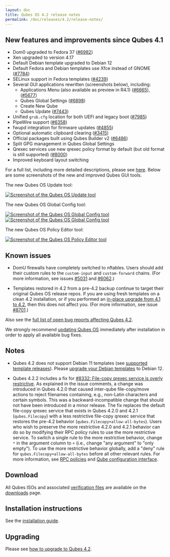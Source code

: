 ```yaml
---
layout: doc
title: Qubes OS 4.2 release notes
permalink: /doc/releases/4.2/release-notes/
---
```


## New features and improvements since Qubes 4.1

- Dom0 upgraded to Fedora 37 ([#6982](https://github.com/QubesOS/qubes-issues/issues/6982))
- Xen upgraded to version 4.17
- Default Debian template upgraded to Debian 12
- Default Fedora and Debian templates use Xfce instead of GNOME ([#7784](https://github.com/QubesOS/qubes-issues/issues/7784))
- SELinux support in Fedora templates ([#4239](https://github.com/QubesOS/qubes-issues/issues/4239))
- Several GUI applications rewritten (screenshots below), including:
  - Applications Menu (also available as preview in R4.1) ([#6665](https://github.com/QubesOS/qubes-issues/issues/6665)), ([#5677](https://github.com/QubesOS/qubes-issues/issues/5677))
  - Qubes Global Settings ([#6898](https://github.com/QubesOS/qubes-issues/issues/6898))
  - Create New Qube
  - Qubes Update ([#7443](https://github.com/QubesOS/qubes-issues/issues/7443))
- Unified `grub.cfg` location for both UEFI and legacy boot ([#7985](https://github.com/QubesOS/qubes-issues/issues/7985))
- PipeWire support ([#6358](https://github.com/QubesOS/qubes-issues/issues/6358))
- fwupd integration for firmware updates ([#4855](https://github.com/QubesOS/qubes-issues/issues/4855))
- Optional automatic clipboard clearing ([#3415](https://github.com/QubesOS/qubes-issues/issues/3415))
- Official packages built using Qubes Builder v2 ([#6486](https://github.com/QubesOS/qubes-issues/issues/6486))
- Split GPG management in Qubes Global Settings
- Qrexec services use new qrexec policy format by default (but old format is still supported) ([#8000](https://github.com/QubesOS/qubes-issues/issues/8000))
- Improved keyboard layout switching

For a full list, including more detailed descriptions, please see [here](https://github.com/QubesOS/qubes-issues/issues?q=is%3Aissue+sort%3Aupdated-desc+milestone%3A%22Release+4.2%22+label%3A%22release+notes%22+is%3Aclosed). Below are some screenshots of the new and improved Qubes GUI tools.

The new Qubes OS Update tool:

[![Screenshot of the Qubes OS Update tool](/attachment/site/4-2_update.png)](/attachment/site/4-2_update.png)

The new Qubes OS Global Config tool:

[![Screenshot of the Qubes OS Global Config tool](/attachment/site/4-2_global-config_1.png)](/attachment/site/4-2_global-config_1.png)
[![Screenshot of the Qubes OS Global Config tool](/attachment/site/4-2_global-config_2.png)](/attachment/site/4-2_global-config_2.png)

The new Qubes OS Policy Editor tool:

[![Screenshot of the Qubes OS Policy Editor tool](/attachment/site/4-2_policy-editor.png)](/attachment/site/4-2_policy-editor.png)

## Known issues

- DomU firewalls have completely switched to nftables. Users should add their custom rules to the `custom-input` and `custom-forward` chains. (For more information, see issues [#5031](https://github.com/QubesOS/qubes-issues/issues/5031) and [#6062](https://github.com/QubesOS/qubes-issues/issues/6062).)

- Templates restored in 4.2 from a pre-4.2 backup continue to target their original Qubes OS release repos. If you are using fresh templates on a clean 4.2 installation, or if you performed an [in-place upgrade from 4.1 to 4.2](/doc/upgrade/4.2/#in-place-upgrade), then this does not affect you. (For more information, see issue [#8701](https://github.com/QubesOS/qubes-issues/issues/8701).)

Also see the [full list of open bug reports affecting Qubes 4.2](https://github.com/QubesOS/qubes-issues/issues?q=is%3Aissue+label%3Aaffects-4.2+label%3A%22T%3A+bug%22+is%3Aopen).

We strongly recommend [updating Qubes OS](/doc/how-to-update/) immediately after installation in order to apply all available bug fixes.

## Notes

- Qubes 4.2 does not support Debian 11 templates (see [supported template releases](/doc/supported-releases/#templates)). Please [upgrade your Debian templates](/doc/templates/debian/#upgrading) to Debian 12.

- Qubes 4.2.2 includes a fix for [#8332: File-copy qrexec service is overly restrictive](https://github.com/QubesOS/qubes-issues/issues/8332). As explained in the issue comments, a change was introduced in Qubes 4.2.0 that caused inter-qube file-copy/move actions to reject filenames containing, e.g., non-Latin characters and certain symbols. This was a backward-incompatible change that should not have been introduced in a minor release. The fix replaces the default file-copy qrexec service that exists in Qubes 4.2.0 and 4.2.1 (`qubes.Filecopy`) with a less restrictive file-copy qrexec service that restores the pre-4.2 behavior (`qubes.Filecopy+allow-all-bytes`). Users who wish to preserve the more restrictive 4.2.0 and 4.2.1 behavior can do so by modifying their RPC policy rules to use the more restrictive service. To switch a single rule to the more restrictive behavior, change `*` in the argument column to `+` (i.e., change "any argument" to "only empty"). To use the more restrictive behavior globally, add a "deny" rule for `qubes.Filecopy+allow-all-bytes` before all other relevant rules. For more information, see [RPC policies](/doc/rpc-policy/) and [Qube configuration interface](/doc/vm-interface/#qubes-rpc).

## Download

All Qubes ISOs and associated [verification files](/security/verifying-signatures/) are available on the [downloads](/downloads/) page.

## Installation instructions

See the [installation guide](/doc/installation-guide/).

## Upgrading

Please see [how to upgrade to Qubes 4.2](/doc/upgrade/4.2/).

